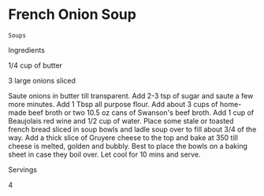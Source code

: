 # French Onion Soup

`Soups`

 

  Ingredients  

  1/4 cup of butter

3 large onions sliced

Saute onions in butter till transparent. Add 2-3 tsp of sugar and saute a few more minutes. Add 1 Tbsp all purpose flour. Add about 3 cups of home-made beef broth or two 10.5 oz cans of Swanson's beef broth. Add 1 cup of Beaujolais red wine and 1/2 cup of water. Place some stale or toasted french bread sliced in soup bowls and ladle soup over to fill about 3/4 of the way. Add a thick slice of Gruyere cheese to the top and bake at 350 till cheese is melted, golden and bubbly. Best to place the bowls on a baking sheet in case they boil over. Let cool for 10 mins and serve.  

   Servings  

  4  

 
